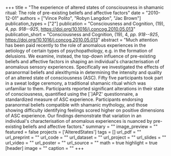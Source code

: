 +++
title = "The experience of altered states of consciousness in shamanic ritual: The role of pre-existing beliefs and affective factors"
date = "2010-12-01"
authors = ["Vince Polito", "Robyn Langdon", "Jac Brown"]
publication_types = ["2"]
publication = "Consciousness and Cognition, (19), 4, _pp. 918--925_, https://doi.org/10.1016/j.concog.2010.05.013"
publication_short = "Consciousness and Cognition, (19), 4, _pp. 918--925_, https://doi.org/10.1016/j.concog.2010.05.013"
abstract = "Much attention has been paid recently to the role of anomalous experiences in the aetiology of certain types of psychopathology, e.g. in the formation of delusions. We examine, instead, the top-down influence of pre-existing beliefs and affective factors in shaping an individual's characterisation of anomalous sensory experiences. Specifically we investigated the effects of paranormal beliefs and alexithymia in determining the intensity and quality of an altered state of consciousness (ASC). Fifty five participants took part in a sweat lodge ceremony, a traditional shamanic ritual which was unfamiliar to them. Participants reported significant alterations in their state of consciousness, quantified using the [`]APZ' questionnaire, a standardized measure of ASC experience. Participants endorsing paranormal beliefs compatible with shamanic mythology, and those showing difficulty identifying feelings scored higher on positive dimensions of ASC experience. Our findings demonstrate that variation in an individual's characterisation of anomalous experiences is nuanced by pre-existing beliefs and affective factors."
summary = ""
image_preview = ""
featured = false
projects = ['AlteredStates']
tags = []
url_pdf = ""
url_preprint = ""
url_code = ""
url_dataset = ""
url_project = ""
url_slides = ""
url_video = ""
url_poster = ""
url_source = ""
math = true
highlight = true
[header]
image = ""
caption = ""
+++
